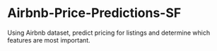 # Airbnb-Price-Predictions-SF
Using Airbnb dataset, predict pricing for listings and determine which features are most important.

